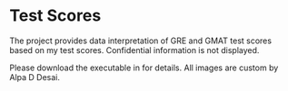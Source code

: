 # Test Scores

The project provides data interpretation of GRE and GMAT test scores based on my test scores. Confidential information is not displayed. 

Please download the executable in  for details. All images are custom by Alpa D Desai.
